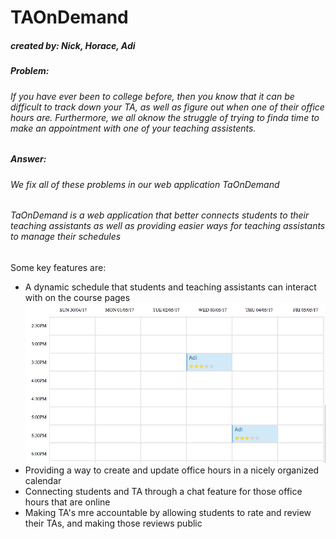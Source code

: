 # TAOnDemand 
##### *created by: Nick, Horace, Adi*

##### Problem:
###### If you have ever been to college before, then you know that it can be difficult to track down your TA, as well as figure out when one of their office hours are.  Furthermore, we all oknow the struggle of trying to finda  time to make an appointment with one of your teaching assistents.
##### Answer:
###### We fix all of these problems in our web application TaOnDemand
###### TaOnDemand is a web application that better connects students to their teaching assistants as well as providing easier ways for teaching assistants to manage their schedules
Some key features are:
* A dynamic schedule that students and teaching assistants can interact with on the course pages
![image](app/assets/images/scheduler.png)
* Providing a way to create and update office hours in a nicely organized calendar
* Connecting students and TA through a chat feature for those office hours that are online
* Making TA's mre accountable by allowing students to rate and review their TAs, and making those reviews public
  
